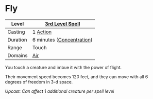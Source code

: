 # Fly

| Level    | [3rd Level Spell](../../../Spell%20Level.md)           |
| -------- | ------------------------------------------------------ |
| Casting  | 1 [Action](../../../../Game%20Procedures/Action.md)    |
| Duration | 6 minutes ([Concentration](../../../Concentration.md)) |
| Range    | Touch                                                  |
| Domains  | [Air](../../../Spell%20Domains/Air.md)                 |


You touch a creature and imbue it with the power of flight.

Their movement speed becomes 120 feet, and they can move with all 6 degrees of freedom in 3-d space.


*Upcast: Can affect 1 additional creature per spell level*